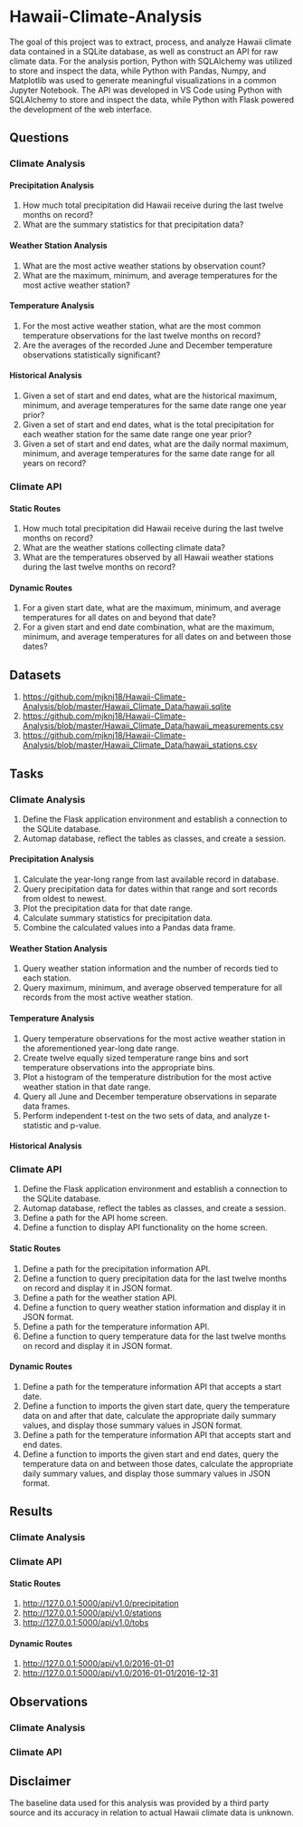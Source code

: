 # Hawaii-Climate-Analysis

The goal of this project was to extract, process, and analyze Hawaii climate data contained in a SQLite database, as well as construct an API for raw climate data. For the analysis portion, Python with SQLAlchemy was utilized to store and inspect the data, while Python with Pandas, Numpy, and Matplotlib was used to generate meaningful visualizations in a common Jupyter Notebook. The API was developed in VS Code using Python with SQLAlchemy to store and inspect the data, while Python with Flask powered the development of the web interface. 

## Questions

### Climate Analysis

#### Precipitation Analysis

1. How much total precipitation did Hawaii receive during the last twelve months on record?
2. What are the summary statistics for that precipitation data?

#### Weather Station Analysis

1. What are the most active weather stations by observation count?
2. What are the maximum, minimum, and average temperatures for the most active weather station?

#### Temperature Analysis

1. For the most active weather station, what are the most common temperature observations for the last twelve months on record?
2. Are the averages of the recorded June and December temperature observations statistically significant?

#### Historical Analysis

1. Given a set of start and end dates, what are the historical maximum, minimum, and average temperatures for the same date range one year prior?
2. Given a set of start and end dates, what is the total precipitation for each weather station for the same date range one year prior?
3. Given a set of start and end dates, what are the daily normal maximum, minimum, and average temperatures for the same date range for all years on record?

### Climate API

#### Static Routes

1. How much total precipitation did Hawaii receive during the last twelve months on record?
2. What are the weather stations collecting climate data?
3. What are the temperatures observed by all Hawaii weather stations during the last twelve months on record?

#### Dynamic Routes

1. For a given start date, what are the maximum, minimum, and average temperatures for all dates on and beyond that date?
2. For a given start and end date combination, what are the maximum, minimum, and average temperatures for all dates on and between those dates?

## Datasets

1. https://github.com/mjknj18/Hawaii-Climate-Analysis/blob/master/Hawaii_Climate_Data/hawaii.sqlite
2. https://github.com/mjknj18/Hawaii-Climate-Analysis/blob/master/Hawaii_Climate_Data/hawaii_measurements.csv
3. https://github.com/mjknj18/Hawaii-Climate-Analysis/blob/master/Hawaii_Climate_Data/hawaii_stations.csv

## Tasks

### Climate Analysis

1. Define the Flask application environment and establish a connection to the SQLite database.
2. Automap database, reflect the tables as classes, and create a session.

#### Precipitation Analysis

1. Calculate the year-long range from last available record in database.
2. Query precipitation data for dates within that range and sort records from oldest to newest.
3. Plot the precipitation data for that date range.
4. Calculate summary statistics for precipitation data.
5. Combine the calculated values into a Pandas data frame.

#### Weather Station Analysis

1. Query weather station information and the number of records tied to each station.
2. Query maximum, minimum, and average observed temperature for all records from the most active weather station.

#### Temperature Analysis

1. Query temperature observations for the most active weather station in the aforementioned year-long date range.
2. Create twelve equally sized temperature range bins and sort temperature observations into the appropriate bins.
3. Plot a histogram of the temperature distribution for the most active weather station in that date range.
4. Query all June and December temperature observations in separate data frames.
5. Perform independent t-test on the two sets of data, and analyze t-statistic and p-value.

#### Historical Analysis



### Climate API

1. Define the Flask application environment and establish a connection to the SQLite database.
2. Automap database, reflect the tables as classes, and create a session.
3. Define a path for the API home screen.
4. Define a function to display API functionality on the home screen.

#### Static Routes

1. Define a path for the precipitation information API. 
2. Define a function to query precipitation data for the last twelve months on record and display it in JSON format.
3. Define a path for the weather station API.
4. Define a function to query weather station information and display it in JSON format.
5. Define a path for the temperature information API.
6. Define a function to query temperature data for the last twelve months on record and display it in JSON format.

#### Dynamic Routes

1. Define a path for the temperature information API that accepts a start date.
2. Define a function to imports the given start date, query the temperature data on and after that date, calculate the appropriate daily summary values, and display those summary values in JSON format.
3. Define a path for the temperature information API that accepts start and end dates.
4. Define a function to imports the given start and end dates, query the temperature data on and between those dates, calculate the appropriate daily summary values, and display those summary values in JSON format.

## Results

### Climate Analysis



### Climate API

#### Static Routes

1. http://127.0.0.1:5000/api/v1.0/precipitation
2. http://127.0.0.1:5000/api/v1.0/stations
3. http://127.0.0.1:5000/api/v1.0/tobs

#### Dynamic Routes

1. http://127.0.0.1:5000/api/v1.0/2016-01-01
2. http://127.0.0.1:5000/api/v1.0/2016-01-01/2016-12-31

## Observations

### Climate Analysis



### Climate API



## Disclaimer

The baseline data used for this analysis was provided by a third party source and its accuracy in relation to actual Hawaii climate data is unknown.